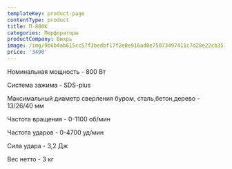 ```yaml
---
templateKey: product-page
contentType: product
title: П-800К
categories: Перфораторы
productCompany: Вихрь
image: /img/9b6b4ab615cc57f3bedbf17f2e8e916ad0e75073497411c7d28e22cb3518fd39.jpg
price: '3490'
---
```

Номинальная мощность - 800 Вт

Система зажима - SDS-pius

Максимальный диаметр сверления буром, сталь,бетон,дерево - 13/26/40 мм

Частота вращения - 0-1100 об/мин

Частота ударов - 0-4700 уд/мин

Сила удара - 3,2 Дж

Вес нетто - 3 кг
